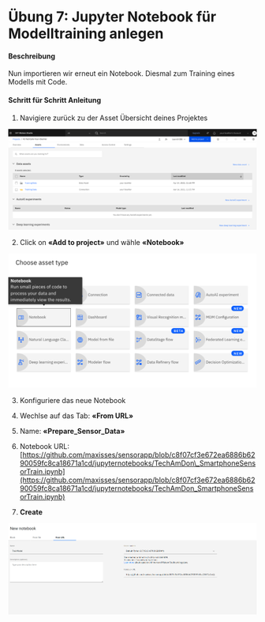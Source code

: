 # Übung 7: Jupyter Notebook für Modelltraining anlegen

#### Beschreibung

Nun importieren wir erneut ein Notebook. Diesmal zum Training eines Modells mit Code.

#### Schritt für Schritt Anleitung

1. Navigiere zurück zu der Asset Übersicht deines Projektes

![](../../../.gitbook/assets/image%20%28104%29.png)

2. Click on **«Add to project»** und wähle **«Notebook»** 

![](../../../.gitbook/assets/image%20%28116%29.png)

3. Konfiguriere das neue Notebook

1. Wechlse auf das Tab: **«From URL»**
2. Name: **«Prepare\_Sensor\_Data»**
3. Notebook URL: [https://github.com/maxisses/sensorapp/blob/c8f07cf3e672ea6886b6290059fc8ca18671a1cd/jupyternotebooks/TechAmDon\_SmartphoneSensorTrain.ipynb](https://github.com/maxisses/sensorapp/blob/c8f07cf3e672ea6886b6290059fc8ca18671a1cd/jupyternotebooks/TechAmDon_SmartphoneSensorTrain.ipynb)
4. **Create**

![](../../../.gitbook/assets/image%20%28140%29.png)


